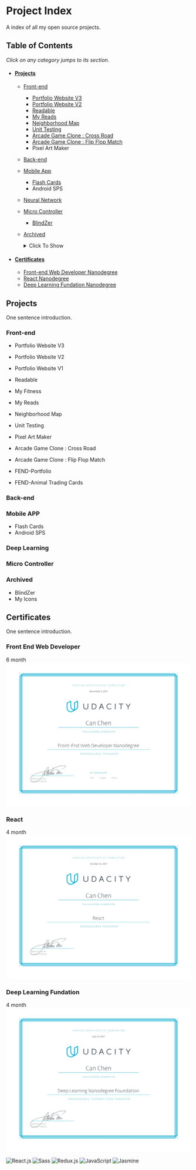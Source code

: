 # Project Index
A index of all my open source projects.

## Table of Contents
_Click on any category jumps to its section._
- #### [Projects](#Projects)
  - [Front-end](#Front-end)
    - [Portfolio Website V3](https://github.com/CCinCapital/PortfolioWebsiteV3)
    - [Portfolio Website V2](https://github.com/CCinCapital/www.canchen.rocks)
    - [Readable](https://github.com/CCinCapital/React-Readable)
    - [My Reads](https://github.com/CCinCapital/React-MyBooks)
    - [Neighborhood Map](https://github.com/CCinCapital/FEND-Neighborhood-Map)
    - [Unit Testing](https://github.com/CCinCapital/FEND-Unit-Test)
    - [Arcade Game Clone : Cross Road](https://github.com/CCinCapital/FEND-arcade-game)
    - [Arcade Game Clone : Flip Flop Match](https://github.com/CCinCapital/FEND-memory-game)
    - Pixel Art Maker
  - [Back-end](#Back-end)
  - [Mobile App](#Mobile-App)
    - [Flash Cards](https://github.com/CCinCapital/ReactNative-Flashcards/blob/master/README.md)
    - Android SPS
  - [Neural Network](#Neural-Network)
  - [Micro Controller](#Micro-Controller)
    - [BlindZer](#BlindZer)
  - [Archived](#Archived)
     <details>
     <summary>Click To Show</summary>
  
     - Portfolio Website V1
     - FEND-Portfolio
     - FEND-Animal Trading Cards
     - My Icons
     </details>

  
- #### [Certificates](#Certificates)
  - [Front-end Web Developer Nanodegree](#nd001)
  - [React Nanodegree](#nd019)
  - [Deep Learning Fundation Nanodegree](#nd101)




## <a name="Projects"></a>Projects

One sentence introduction.

### <a name="Front-end"></a>Front-end

- Portfolio Website V3
- Portfolio Website V2
- Portfolio Website V1

- Readable
- My Fitness
- My Reads

- Neighborhood Map
- Unit Testing
- Pixel Art Maker

- Arcade Game Clone : Cross Road
- Arcade Game Clone : Flip Flop Match

- FEND-Portfolio
- FEND-Animal Trading Cards

### <a name="Back-end"></a>Back-end

### <a name="Mobile-App"></a>Mobile APP

- Flash Cards
- Android SPS

### <a name="Neural-Network"></a>Deep Learning
### <a name="Micro-Controller"></a>Micro Controller
### <a name="Archived"></a>Archived

- BlindZer
- My Icons

## <a name="Certificates"></a>Certificates

One sentence introduction.

### <a name="nd001"></a>Front End Web Developer
6 month
![certificate](assets/nd001.jpg)
### <a name="nd019"></a>React
4 month
![certificate](assets/nd019.jpg)
### <a name="nd101"></a>Deep Learning Fundation
4 month
![certificate](assets/nd101.jpg)


![React.js](https://img.shields.io/badge/-React.js-blue.svg)
![Sass](https://img.shields.io/badge/-Sass-ca538a.svg)
![Redux.js](https://img.shields.io/badge/-Redux.js-7947b8.svg)
![JavaScript](https://img.shields.io/badge/-JavaScript-ffda52.svg)
![Jasmine](https://img.shields.io/badge/-Jasmine-a9719e.svg)

